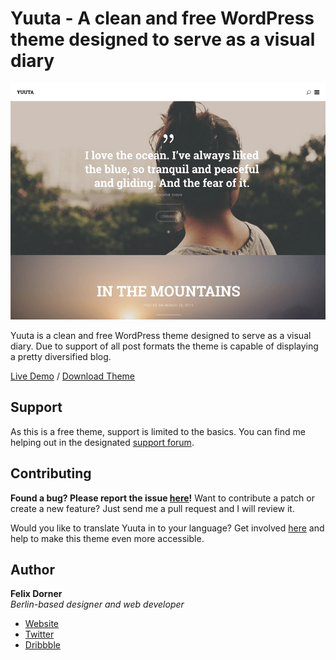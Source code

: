 # Yuuta - A clean and free WordPress theme designed to serve as a visual diary

![Yuuta Screenshot](screenshot.png)

Yuuta is a clean and free WordPress theme designed to serve as a visual diary. Due to support of all post formats the theme is capable of displaying a pretty diversified blog.

[Live Demo](http://yuuta.felixdorner.de) / [Download Theme](https://wordpress.org/themes/yuuta)

## Support

As this is a free theme, support is limited to the basics. You can find me helping out in the designated [support forum](https://wordpress.org/support/theme/yuuta).

## Contributing

**Found a bug? Please report the issue [here](https://github.com/felixdorner/yuuta/issues)!** Want to contribute a patch or create a new feature? Just send me a pull request and I will review it.

Would you like to translate Yuuta in to your language? Get involved [here](https://translate.wordpress.org/projects/wp-themes/yuuta) and help to make this theme even more accessible.

## Author

**Felix Dorner**  
*Berlin-based designer and web developer*

- [Website](http://felixdorner.de)
- [Twitter](https://twitter.com/felixdorner)
- [Dribbble](https://www.dribbble.com/felixdorner)
